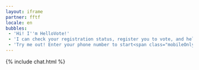 ```yaml
---
layout: iframe
partner: fftf
locale: en
bubbles:
 - 'Hi! I''m HelloVote!'
 - 'I can check your registration status, register you to vote, and help register your friends.'
 - 'Try me out! Enter your phone number to start<span class="mobileOnly">, or <a href="https://m.me/hellovote">chat on Facebook Messenger</a></span>.'
---
```

{% include chat.html %}



